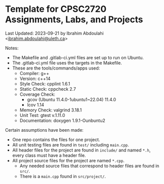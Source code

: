 # Template for CPSC2720 Assignments, Labs, and Projects

Last Updated: 2023-09-21 by Ibrahim Abdoulahi &lt;ibrahim.abdoulahi@uleth.ca&gt;

Notes:

* The Makefile and .gitlab-ci.yml files are set up to run on Ubuntu.
* The .gitlab-ci.yml file uses the targets in the Makefile.
* These are the tools/commands/apps used:
  * Compiler: g++
  * Version: c++14
  * Style Check: cpplint 1.6.1
  * Static Check: cppcheck 2.7
  * Coverage Check: 
    * gcov (Ubuntu 11.4.0-1ubuntu1~22.04) 11.4.0
    * lcov 1.14
  * Memory Check: valgrind 3.18.1
  * Unit Test: gtest v.1.11.0 
  * Documentation: doxygen 1.9.1-Ounbuntu2

Certain assumptions have been made:
* One repo contains the files for one project.
* All unit testing files are found in <code>test/</code> including <code>main.cpp</code>.
* All header files for the project are found in <code>include/</code> and named <code>*.h</code>, every class must have a header file.
* All project source files for the project are named <code>*.cpp</code>.
  * Any needed source files that correspond to header files are found in <code>src/</code>.
  * There is a <code>main.cpp</code> found in <code>src/project/</code>.
